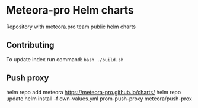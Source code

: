 # Meteora-pro Helm charts
Repository with meteora.pro team public helm charts

## Contributing

To update index run command:
`bash ./build.sh`


## Push proxy

helm repo add meteora https://meteora-pro.github.io/charts/
helm repo update
helm install -f own-values.yml prom-push-proxy meteora/push-prox
